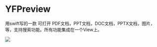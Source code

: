# YFPreview
 用swift写的一款 可打开 PDF文档，PPT文档，DOC文档，PPTX文档，图片，等，支持搜索功能。所有功能集成在一个View上。

![](https://github.com/Suksal/YFPreview/raw/master/YFPreview/jjj.gif) 
